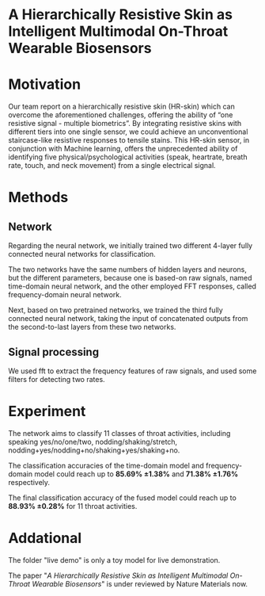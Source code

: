 # A Hierarchically Resistive Skin as Intelligent Multimodal On-Throat Wearable Biosensors

Motivation
==========
Our team report on a hierarchically resistive skin (HR-skin) which can overcome the aforementioned challenges, offering the ability of “one resistive signal - multiple biometrics”. By integrating resistive skins with different tiers into one single sensor, we could achieve an unconventional staircase-like resistive responses to tensile stains. This HR-skin sensor, in conjunction with Machine learning, offers the unprecedented ability of identifying five physical/psychological activities (speak, heartrate, breath rate, touch, and neck movement) from a single electrical signal.

Methods
=======

Network
-------
Regarding the neural network, we initially trained two different 4-layer fully connected neural networks for classification. 

The two networks have the same numbers of hidden layers and neurons, but the different parameters, because one is based-on raw signals, named time-domain neural network, and the other employed FFT responses, called frequency-domain neural network.

Next, based on two pretrained networks, we trained the third fully connected neural network, taking the input of concatenated outputs from the second-to-last layers from these two networks.

Signal processing
-----------------
We used fft to extract the frequency features of raw signals, and used some filters for detecting two rates.

Experiment
==========
The network aims to classify 11 classes of throat activities, including speaking yes/no/one/two, nodding/shaking/stretch,
nodding+yes/nodding+no/shaking+yes/shaking+no. 

The classification accuracies of the time-domain model and frequency-domain model could reach up to **85.69% ±1.38%** and **71.38% ±1.76%** respectively. 

The final classification accuracy of the fused model could reach up to **88.93% ±0.28%** for 11 throat activities.

Addational
==========
The folder "live demo" is only a toy model for live demonstration.

The paper "*A Hierarchically Resistive Skin as Intelligent Multimodal On-Throat Wearable Biosensors*" is under reviewed by Nature Materials now.

